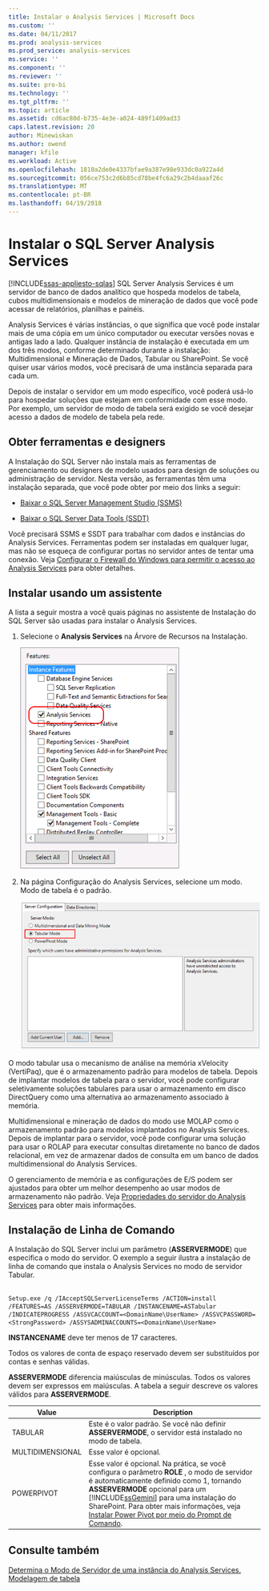 ```yaml
---
title: Instalar o Analysis Services | Microsoft Docs
ms.custom: ''
ms.date: 04/11/2017
ms.prod: analysis-services
ms.prod_service: analysis-services
ms.service: ''
ms.component: ''
ms.reviewer: ''
ms.suite: pro-bi
ms.technology: ''
ms.tgt_pltfrm: ''
ms.topic: article
ms.assetid: cd6ac80d-b735-4e3e-a024-489f1409ad33
caps.latest.revision: 20
author: Minewiskan
ms.author: owend
manager: kfile
ms.workload: Active
ms.openlocfilehash: 1810a2de0e4337bfae9a387e98e933dc0a922a4d
ms.sourcegitcommit: 056ce753c2d6b85cd78be4fc6a29c2b4daaaf26c
ms.translationtype: MT
ms.contentlocale: pt-BR
ms.lasthandoff: 04/19/2018
---
```

# <a name="install-sql-server-analysis-services"></a>Instalar o SQL Server Analysis Services
[!INCLUDE[ssas-appliesto-sqlas](../../../includes/ssas-appliesto-sqlas.md)]
  SQL Server Analysis Services é um servidor de banco de dados analítico que hospeda modelos de tabela, cubos multidimensionais e modelos de mineração de dados que você pode acessar de relatórios, planilhas e painéis.  
  
 Analysis Services é várias instâncias, o que significa que você pode instalar mais de uma cópia em um único computador ou executar versões novas e antigas lado a lado. Qualquer instância de instalação é executada em um dos três modos, conforme determinado durante a instalação: Multidimensional e Mineração de Dados, Tabular ou SharePoint. Se você quiser usar vários modos, você precisará de uma instância separada para cada um.  
  
 Depois de instalar o servidor em um modo específico, você poderá usá-lo para hospedar soluções que estejam em conformidade com esse modo. Por exemplo, um servidor de modo de tabela será exigido se você desejar acesso a dados de modelo de tabela pela rede.  
  
## <a name="get-tools-and-designers"></a>Obter ferramentas e designers  
 A Instalação do SQL Server não instala mais as ferramentas de gerenciamento ou designers de modelo usados para design de soluções ou administração de servidor. Nesta versão, as ferramentas têm uma instalação separada, que você pode obter por meio dos links a seguir:  
  
-   [Baixar o SQL Server Management Studio (SSMS)](../../../ssms/download-sql-server-management-studio-ssms.md)  
  
-   [Baixar o SQL Server Data Tools (SSDT)](../../../ssdt/download-sql-server-data-tools-ssdt.md)  
  
 Você precisará SSMS e SSDT para trabalhar com dados e instâncias do Analysis Services. Ferramentas podem ser instaladas em qualquer lugar, mas não se esqueça de configurar portas no servidor antes de tentar uma conexão. Veja [Configurar o Firewall do Windows para permitir o acesso ao Analysis Services](../../../analysis-services/instances/configure-the-windows-firewall-to-allow-analysis-services-access.md) para obter detalhes.  
  
## <a name="install-using-a-wizard"></a>Instalar usando um assistente  
 A lista a seguir mostra a você quais páginas no assistente de Instalação do SQL Server são usadas para instalar o Analysis Services.  
  
1.  Selecione o **Analysis Services** na Árvore de Recursos na Instalação.  
  
     ![Árvore de recursos de instalação mostrando o Analysis Services](../../../analysis-services/instances/install-windows/media/ssas-setupas.gif "árvore de recursos de instalação mostrando o Analysis Services")  
  
2.  Na página Configuração do Analysis Services, selecione um modo. Modo de tabela é o padrão.  
  
     ![Página de configuração com as opções de configuração do Analysis Services](../../../analysis-services/instances/install-windows/media/ssas-setupasconfig.png "página de configuração com as opções de configuração do Analysis Services")  
  
  O modo tabular usa o mecanismo de análise na memória xVelocity (VertiPaq), que é o armazenamento padrão para modelos de tabela. Depois de implantar modelos de tabela para o servidor, você pode configurar seletivamente soluções tabulares para usar o armazenamento em disco DirectQuery como uma alternativa ao armazenamento associado à memória.  
 
 Multidimensional e mineração de dados do modo use MOLAP como o armazenamento padrão para modelos implantados no Analysis Services. Depois de implantar para o servidor, você pode configurar uma solução para usar o ROLAP para executar consultas diretamente no banco de dados relacional, em vez de armazenar dados de consulta em um banco de dados multidimensional do Analysis Services.  
  

  
 O gerenciamento de memória e as configurações de E/S podem ser ajustados para obter um melhor desempenho ao usar modos de armazenamento não padrão. Veja [Propriedades do servidor do Analysis Services](../../../analysis-services/server-properties/server-properties-in-analysis-services.md) para obter mais informações.  
  
## <a name="command-line-setup"></a>Instalação de Linha de Comando  
 A Instalação do SQL Server inclui um parâmetro (**ASSERVERMODE**) que especifica o modo do servidor. O exemplo a seguir ilustra a instalação de linha de comando que instala o Analysis Services no modo de servidor Tabular.  
  
```  
  
Setup.exe /q /IAcceptSQLServerLicenseTerms /ACTION=install /FEATURES=AS /ASSERVERMODE=TABULAR /INSTANCENAME=ASTabular /INDICATEPROGRESS /ASSVCACCOUNT=<DomainName\UserName> /ASSVCPASSWORD=<StrongPassword> /ASSYSADMINACCOUNTS=<DomainName\UserName>   
```  
  
 **INSTANCENAME** deve ter menos de 17 caracteres.  
  
 Todos os valores de conta de espaço reservado devem ser substituídos por contas e senhas válidas.  
  
 **ASSERVERMODE** diferencia maiúsculas de minúsculas.  Todos os valores devem ser expressos em maiúsculas. A tabela a seguir descreve os valores válidos para **ASSERVERMODE**.  
  
|Value|Description|  
|-----------|-----------------|  
|TABULAR|Este é o valor padrão. Se você não definir **ASSERVERMODE**, o servidor está instalado no modo de tabela.|
|MULTIDIMENSIONAL|Esse valor é opcional.|  
|POWERPIVOT|Esse valor é opcional. Na prática, se você configura o parâmetro **ROLE** , o modo de servidor é automaticamente definido como 1, tornando **ASSERVERMODE** opcional para um [!INCLUDE[ssGemini](../../../includes/ssgemini-md.md)] para uma instalação do SharePoint. Para obter mais informações, veja [Instalar Power Pivot por meio do Prompt de Comando](http://msdn.microsoft.com/en-us/7f1f2b28-c9f5-49ad-934b-02f2fa6b9328).|  
  
  
## <a name="see-also"></a>Consulte também  
 [Determina o Modo de Servidor de uma instância do Analysis Services.](../../../analysis-services/instances/determine-the-server-mode-of-an-analysis-services-instance.md)   
 [Modelagem de tabela](https://msdn.microsoft.com/library/hh212945(v=sql.110).aspx)  
  
  
